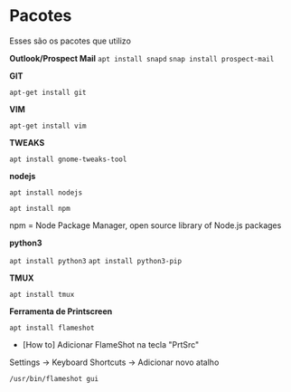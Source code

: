 # Pacotes

Esses são os pacotes que utilizo

**Outlook/Prospect Mail**
```apt install snapd```
```snap install prospect-mail```

**GIT**

```apt-get install git```

**VIM**

```apt-get install vim```

**TWEAKS**

```apt install gnome-tweaks-tool```

**nodejs**

```apt install nodejs```

```apt install npm```

npm = Node Package Manager, open source library of Node.js packages

**python3**

```apt install python3```
```apt install python3-pip```

**TMUX**

```apt install tmux```

**Ferramenta de Printscreen**

```apt install flameshot```

* [How to] Adicionar FlameShot na tecla "PrtSrc"

Settings -> Keyboard Shortcuts -> Adicionar novo atalho

```/usr/bin/flameshot gui```

